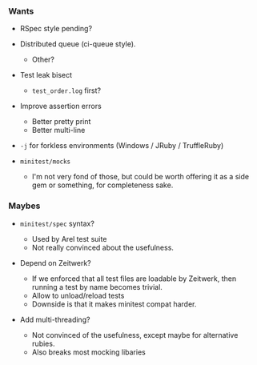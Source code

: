 ### Wants

- RSpec style pending?

- Distributed queue (ci-queue style).
  - Other?

- Test leak bisect
  - `test_order.log` first?

- Improve assertion errors
  - Better pretty print
  - Better multi-line

- `-j` for forkless environments (Windows / JRuby / TruffleRuby)

- `minitest/mocks`
  - I'm not very fond of those, but could be worth offering it as a side gem or something, for completeness sake.

### Maybes

- `minitest/spec` syntax?
  - Used by Arel test suite
  - Not really convinced about the usefulness.

- Depend on Zeitwerk?
  - If we enforced that all test files are loadable by Zeitwerk, then running a test by name becomes trivial.
  - Allow to unload/reload tests
  - Downside is that it makes minitest compat harder.

- Add multi-threading?
  - Not convinced of the usefulness, except maybe for alternative rubies.
  - Also breaks most mocking libaries
